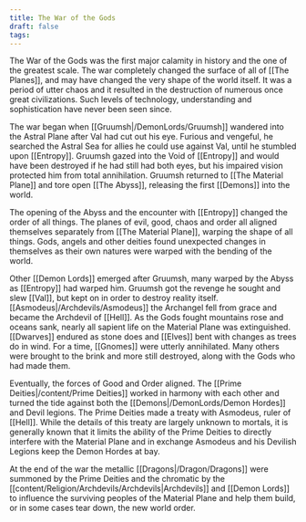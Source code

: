 ```yaml
---
title: The War of the Gods
draft: false
tags:
---
```

The War of the Gods was the first major calamity in history and the one of the greatest scale. The war completely changed the surface of all of [[The Planes]], and may have changed the very shape of the world itself. It was a period of utter chaos and it resulted in the destruction of numerous once great civilizations. Such levels of technology, understanding and sophistication have never been seen since. 

The war began when [[Gruumsh|/DemonLords/Gruumsh]] wandered into the Astral Plane after Val had cut out his eye. Furious and vengeful, he searched the Astral Sea for allies he could use against Val, until he stumbled upon [[Entropy]]. Gruumsh gazed into the Void of [[Entropy]] and would have been destroyed if he had still had both eyes, but his impaired vision protected him from total annihilation. Gruumsh returned to [[The Material Plane]] and tore open [[The Abyss]], releasing the first [[Demons]] into the world. 

The opening of the Abyss and the encounter with [[Entropy]] changed the order of all things. The planes of evil, good, chaos and order all aligned themselves separately from [[The Material Plane]], warping the shape of all things. Gods, angels and other deities found unexpected changes in themselves as their own natures were warped with the bending of the world. 

Other [[Demon Lords]] emerged after Gruumsh, many warped by the Abyss as [[Entropy]] had warped him. Gruumsh got the revenge he sought and slew [[Val]], but kept on in order to destroy reality itself. [[Asmodeus|/Archdevils/Asmodeus]] the Archangel fell from grace and became the Archdevil of [[Hell]]. As the Gods fought mountains rose and oceans sank, nearly all sapient life on the Material Plane was extinguished. [[Dwarves]] endured as stone does and [[Elves]] bent with changes as trees do in wind. For a time, [[Gnomes]] were utterly annihilated. Many others were brought to the brink and more still destroyed, along with the Gods who had made them. 

Eventually, the forces of Good and Order aligned. The [[Prime Deities|/content/Prime Deities]] worked in harmony with each other and turned the tide against both the [[Demons|/DemonLords/Demon Hordes]] and Devil legions. The Prime Deities made a treaty with Asmodeus, ruler of [[Hell]]. While the details of this treaty are largely unknown to mortals, it is generally known that it limits the ability of the Prime Deities to directly interfere with the Material Plane and in exchange Asmodeus and his Devilish Legions keep the Demon Hordes at bay. 

At the end of the war the metallic [[Dragons|/Dragon/Dragons]] were summoned by the Prime Deities and the chromatic by the [[content/Religion/Archdevils/Archdevils|Archdevils]] and [[Demon Lords]] to influence the surviving peoples of the Material Plane and help them build, or in some cases tear down, the new world order. 